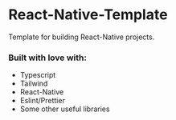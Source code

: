 # React-Native-Template
Template for building React-Native projects. 


### Built with love with:
- Typescript
- Tailwind
- React-Native
- Eslint/Prettier
- Some other useful libraries
